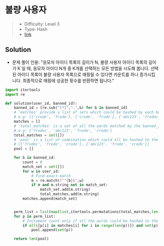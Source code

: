 # 불량 사용자

> - Difficulty: Level 3
> - Type: Hash
> - [link](https://programmers.co.kr/learn/courses/30/lessons/64064)

## Solution

- 문제 풀이 인용: "응모자 아이디 목록의 길이가 N, 불량 사용자 아이디 목록의 길이가 K 일 때, 응모자 아이디 N개 중 K개를 선택하는 모든 방법을 시도해 봅니다. 선택된 아이디 목록이 불량 사용자 목록으로 매핑될 수 있다면 카운트를 하나 증가시킵니다. 최종적으로 매핑에 성공한 횟수를 반환하면 됩니다."

```python
import itertools
import re

def solution(user_id, banned_id):
    banned_id = [re.sub("[*]",".",b) for b in banned_id]
    # 'matches' provide a list of sets which could be hashed by each banned id
    # e.g: [{'crodo', 'frodo'}, {'crodo', 'frodo'}, {'abc123', 'frodoc'}]
    matches = []
    # 'total_matches' is a set of all the words matched by the banned_id
    # e.g: {'frodoc', 'abc123', 'frodo', 'crodo'}
    total_matches = set([])
    # 'pool' is a list of combination which could all be hashed to the match
    # [{'frodoc', 'frodo', 'crodo'}, {'abc123', 'frodo', 'crodo'}]
    pool = []

    for b in banned_id:
        count = 0
        match_set = set([])
        for w in user_id:
            # Find exact match
            m = re.match(f"^{b}$",w)
            if m and m.string not in match_set:
                match_set.add(m.string)
                total_matches.add(m.string)
        matches.append(match_set)


    perm_list = list(map(list,itertools.permutations(total_matches,len(banned_id))))
    for p in perm_list:
        # Increment count only if all the words could be hashed to the match
        if all([p[i] in matches[i] for i in range(len(p))]) and set(p) not in pool:
            pool.append(set(p))

    return len(pool)
```
